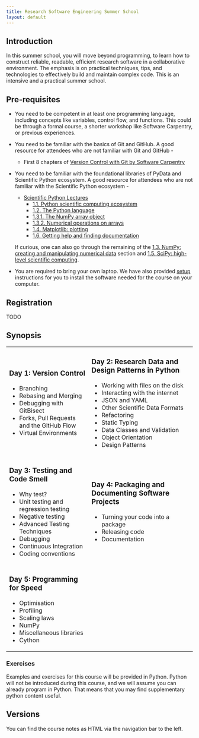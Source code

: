 ```yaml
---
title: Research Software Engineering Summer School
layout: default
---
```


## Introduction

In this summer school, you will move beyond programming, to learn how to construct reliable, readable,
efficient research software in a collaborative environment. The emphasis is on practical techniques,
tips, and technologies to effectively build and maintain complex code.
This is an intensive and a practical summer school.

## Pre-requisites

* You need to be competent in at least one programming language, including concepts like variables, control flow, and functions. This could be through a formal course, a shorter workshop like Software Carpentry, or previous experiences.

* You need to be familiar with the basics of Git and GitHub. A good resource for attendees who are not familiar with Git and GitHub -
  * First 8 chapters of [Version Control with Git by Software Carpentry](https://swcarpentry.github.io/git-novice/)

* You need to be familiar with the foundational libraries of PyData and Scientific Python ecosystem. A good resource for attendees who are not familiar with the Scientific Python ecosystem -
   * [Scientific Python Lectures](https://lectures.scientific-python.org)
      * [1.1. Python scientific computing ecosystem](https://lectures.scientific-python.org/intro/intro.html)
      * [1.2. The Python language](https://lectures.scientific-python.org/intro/language/python_language.html)
      * [1.3.1. The NumPy array object](https://lectures.scientific-python.org/intro/numpy/array_object.html)
      * [1.3.2. Numerical operations on arrays](https://lectures.scientific-python.org/intro/numpy/operations.html)
      * [1.4. Matplotlib: plotting](https://lectures.scientific-python.org/intro/matplotlib/index.html)
      * [1.6. Getting help and finding documentation](https://lectures.scientific-python.org/intro/help/help.html)
   
   If curious, one can also go through the remaining of the [1.3. NumPy: creating and manipulating numerical data](https://lectures.scientific-python.org/intro/numpy/index.html) section and [1.5. SciPy: high-level scientific computing](https://lectures.scientific-python.org/intro/scipy/index.html).
* You are required to bring your own laptop. We have also provided [setup](session99) instructions for you to install the software needed for the course on your computer.

## Registration

TODO

## Synopsis

<table>
 <tbody>
  <tr>
   <td>
<h3>Day 1: Version Control</h3>
<ul>
<li>Branching</li>
<li>Rebasing and Merging</li>
<li>Debugging with GitBisect</li>
<li>Forks, Pull Requests and the GitHub Flow</li>
<li>Virtual Environments</li>
</ul>
   </td>
   <td>
<h3>Day 2: Research Data and Design Patterns in Python</h3>
<ul>
<li>Working with files on the disk</li>
<li>Interacting with the internet</li>
<li>JSON and YAML</li>
<li>Other Scientific Data Formats</li>
<li>Refactoring</li>
<li>Static Typing</li>
<li>Data Classes and Validation</li>
<li>Object Orientation</li>
<li>Design Patterns</li>
</ul>
   </td>
  </tr>
  <tr>
<td>
<h3>Day 3: Testing and Code Smell</h3>
<ul>
<li>Why test?</li>
<li>Unit testing and regression testing</li>
<li>Negative testing</li>
<li>Advanced Testing Techniques</li>
<li>Debugging</li>
<li>Continuous Integration</li>
<li>Coding conventions</li>
</ul>
   </td>
   <td>
<h3>Day 4: Packaging and Documenting Software Projects</h3>
<ul>
<li>Turning your code into a package</li>
<li>Releasing code</li>
<li>Documentation</li>
</ul>
   </td>
  </tr>
  <tr>
   <td>
<h3>Day 5: Programming for Speed</h3>
<ul>
<li>Optimisation</li>
<li>Profiling</li>
<li>Scaling laws</li>
<li>NumPy</li>
<li>Miscellaneous libraries</li>
<li>Cython</li>
 </ul>
   </td>
  </tr>
 </tbody>
</table>

### Exercises

Examples and exercises for this course will be provided in Python.
Python will not be introduced during this course, and we will assume you can already
program in Python. That means that you may find supplementary python content useful.


## Versions

You can find the course notes as HTML via the navigation bar to the left.
